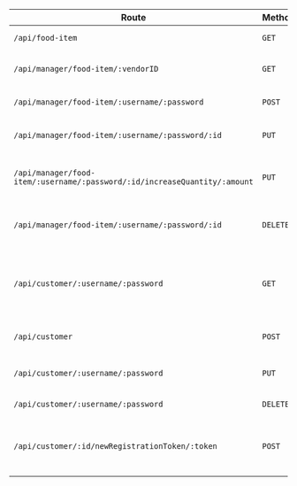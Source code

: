 | Route | Method | Data | Config | Description | Result Type | 
| --- | --- | --- | --- | --- | --- |
| `/api/food-item` | `GET` | `null` | `null` | Get all food item | `{id:String,vendorID:String,name:String,price:Number,quantityNumbercategoriesString[]descriptionStringphotoStringratingNumberratingTimesNumber }[]` |
| `/api/manager/food-item/:vendorID` | `GET` | `null` | `null` | Get all food item by vendorID | `{ idStringvendorIDStringnameStringpriceNumberquantityNumbercategoriesString[]descriptionStringphotoStringratingNumberratingTimesNumber }[]` |
| `/api/manager/food-item/:username/:password` | `POST` | `{ nameStringpriceNumberquantityNumbercategoriesString[]descriptionStringphotoString }` | `headers"Content-Type""application/json"` | Create new food item | `{ statusBoolean[idString] }` |
| `/api/manager/food-item/:username/:password/:id` | `PUT` | `{ nameStringpriceNumbercategoriesString[]descriptionStringphotoString }` | `headers"Content-Type""application/json"` | Modify existing food item | `{ statusBoolean }` |
| `/api/manager/food-item/:username/:password/:id/increaseQuantity/:amount` | `PUT` | `null` | `null` | Increase quantity of food item by id | `{ statusBoolean }` |
| `/api/manager/food-item/:username/:password/:id` | `DELETE` | `null` | `null` | Delete existing food item by id | `{ statusBoolean }` |
| `/api/customer/:username/:password` | `GET` | `null` | `null` | Get customer account by username and password | `{ idStringusernameStringpasswordStringfirstnameStringlastnameStringemailStringregistrationTokensString[] }` |
| `/api/customer` | `POST` | `{ usernameStringpasswordStringfirstnameStringlastnameStringemailString }` | `headers"Content-Type""application/json"` | Create new customer account | `{ idString }?` |
| `/api/customer/:username/:password` | `PUT` | `{ passwordStringfirstnameStringlastnameStringemailString }` | `headers"Content-Type""application/json"` | Modify account infomation | `{ statusBoolean }` |
| `/api/customer/:username/:password`  | `DELETE` | `null` | `null` | Delete account | `{ statusBoolean }` |
| `/api/customer/:id/newRegistrationToken/:token` | `POST` | `null` | `null` | add new registration token to account by id | `{ statusBoolean }` |
